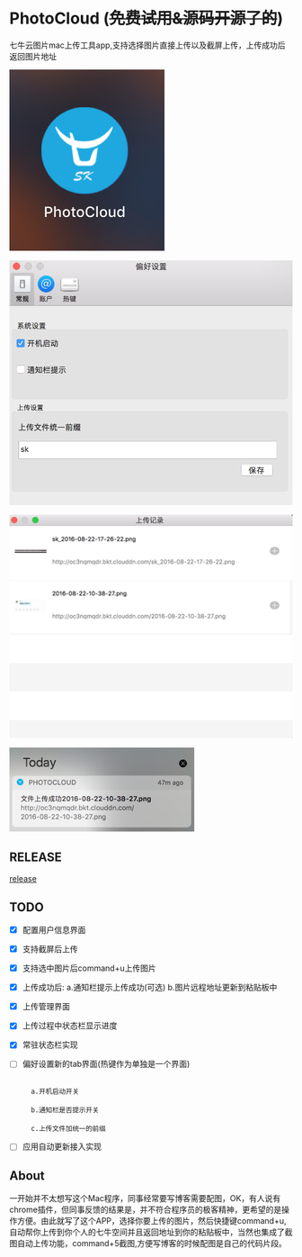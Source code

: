 # PhotoCloud (~~~~免费试用&源码开源了的~~~~)
七牛云图片mac上传工具app,支持选择图片直接上传以及截屏上传，上传成功后返回图片地址

![PhotoCloud on GitHub](images/app_icon.png)

![PhotoCloud on GitHub](images/pref_shortcut.png)

![PhotoCloud on GitHub](images/upload_history.png)

![PhotoCloud on GitHub](images/notify.png)

## RELEASE
 [release](https://github.com/liufsd/PhotoCloud/releases)

## TODO

- [x] 配置用户信息界面 
- [x] 支持截屏后上传 
- [x] 支持选中图片后command+u上传图片 
- [x] 上传成功后:
   a.通知栏提示上传成功(可选) 
   b.图片远程地址更新到粘贴板中 
- [x] 上传管理界面
- [x] 上传过程中状态栏显示进度      
- [x] 常驻状态栏实现
- [ ] 偏好设置新的tab界面(热键作为单独是一个界面)

	 ```
	 
	   a.开机启动开关
	   
	   b.通知栏是否提示开关
	   
	   c.上传文件加统一的前缀
	 ```
	  
- [ ] 应用自动更新接入实现	  

## About

 一开始并不太想写这个Mac程序，同事经常要写博客需要配图，OK，有人说有chrome插件，但同事反馈的结果是，并不符合程序员的极客精神，更希望的是操作方便。由此就写了这个APP，选择你要上传的图片，然后快捷键command+u,自动帮你上传到你个人的七牛空间并且返回地址到你的粘贴板中，当然也集成了截图自动上传功能，command+5截图,方便写博客的时候配图是自己的代码片段。
